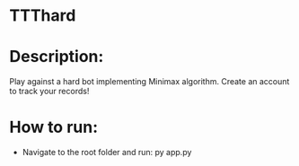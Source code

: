 # TTThard

# Description:
Play against a hard bot implementing Minimax algorithm. Create an account to track your records!

# How to run:
- Navigate to the root folder and run: py app.py

